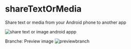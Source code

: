 # shareTextOrMedia
Share text or media from your Android phone to another app

![share text or image android appp](https://cloud.githubusercontent.com/assets/19878151/23460737/1076a786-fe87-11e6-8750-c022b5ab0de1.png)

Branche: Preview image
![previewbranch](https://cloud.githubusercontent.com/assets/19878151/23529265/3f68177a-ff9d-11e6-867a-0970c6707e01.png)
